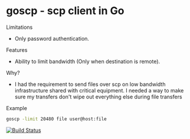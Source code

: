 # goscp - scp client in Go

Limitations
* Only password authentication.

Features
* Ability to limit bandwidth (Only when destination is remote).

Why?
* I had the requirement to send files over scp on low bandwidth infrastructure
shared with critical equipment. I needed a way to make sure my transfers don't 
wipe out everything else during file transfers

Example
```sh
goscp -limit 20480 file user@host:file
```

[![Build Status](https://secure.travis-ci.org/howeyc/goscp.png?branch=master)](http://travis-ci.org/howeyc/goscp)
